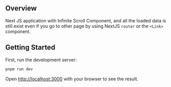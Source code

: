 
## Overview
Next JS application with Infinite Scroll Component, and all the loaded data is still exist even if you go to other page by using NextJS `router` or the `<Link>` component.

## Getting Started

First, run the development server:

```bash
pnpm run dev
```

Open [http://localhost:3000](http://localhost:3000) with your browser to see the result.